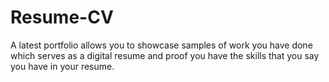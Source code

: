 # Resume-CV
A latest portfolio allows you to showcase samples of work you have done which serves as a digital resume and proof you have the skills that you say you have in your resume.
